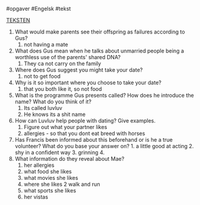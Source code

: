 #opgaver #Engelsk #tekst 

[TEKSTEN](file:///C:/Users/nordi/Downloads/The%20Circle.pdf)

1.  What would make parents see their offspring as failures according to Gus?
	1. not having  a mate
2.  What does Gus mean when he talks about unmarried people being a worthless use of the parents' shared DNA?
	1. They ca not carry on the family
3.  Where does Gus suggest you might take your date?
	1. not to get food
4.  Why is it so important where you choose to take your date?
	1. that you both like it, so not food
5.  What is the programme Gus presents called? How does he introduce the name? What do you think of it?
	1. Its called luvluv
	2. He knows its a shit name
6.  How can Luvluv help people with dating? Give examples.
	1. Figure out what your partner likes
	2. allergies - so that you dont eat breed with horses
7.  Has Francis been informed about this beforehand or is he a true volunteer? What do you base your answer on?
		1. a little good at acting
		2. shy in a confident way
		3. grinning
		4. 
8.  What information do they reveal about Mae?
	1. her allergies
	2. what food she likes
	3. what movies she likes
	4. where she likes 2 walk and run
	5. what sports she likes
	6. her vistas